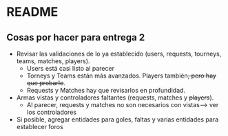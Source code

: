 # README

## Cosas por hacer para entrega 2
* Revisar las validaciones de lo ya establecido (users, requests, tourneys, teams, matches, players).
    * Users está casi listo al parecer
    * Torneys y Teams están más avanzados. Players también~~, pero hay que probarlo~~.
    * Requests y Matches hay que revisarlos en profundidad.
* Armas vistas y controladores faltantes (requests, matches y ~~players~~).
    * Al parecer, requests y matches no son necesarios con vistas--> ver los controladores
* Si posible, agregar entidades para goles, faltas y varias entidades para establecer foros
